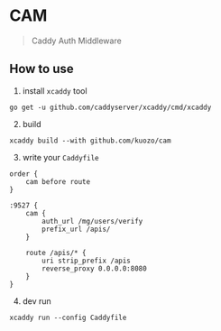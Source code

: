 # CAM

> Caddy Auth Middleware

## How to use

1. install `xcaddy` tool

```
go get -u github.com/caddyserver/xcaddy/cmd/xcaddy
```

2. build

```
xcaddy build --with github.com/kuozo/cam
```

3. write your `Caddyfile`

```
order {
    cam before route
}

:9527 {
    cam {
        auth_url /mg/users/verify
        prefix_url /apis/
    }

    route /apis/* {
        uri strip_prefix /apis
        reverse_proxy 0.0.0.0:8080
    }
}
```

4. dev run

```
xcaddy run --config Caddyfile
```